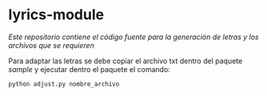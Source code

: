 # lyrics-module

_Este repositorio contiene el código fuente para la generación de letras y los archivos que se requieren_

Para adaptar las letras se debe copiar el archivo txt dentro del paquete _sample_ y ejecutar dentro el paquete el comando:

```
python adjust.py nombre_archivo
```
